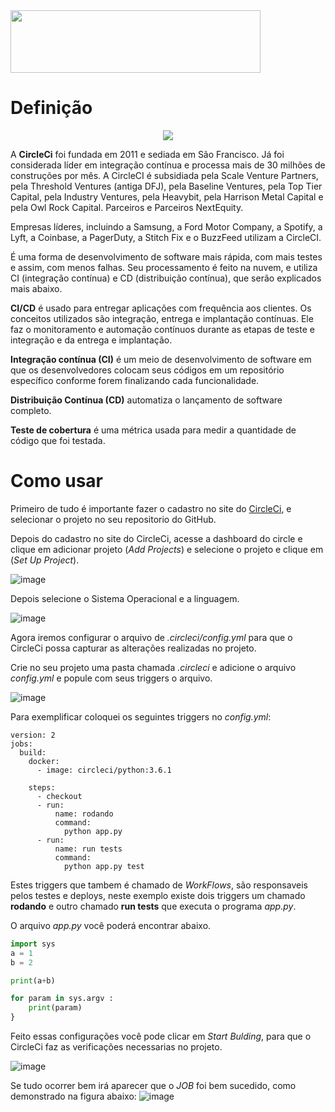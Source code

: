 <img src="https://miro.medium.com/max/700/1*CMpN6sIyyZvc47SDPvkirA.png" width="400" height="100" align="center" />

# Definição

<p align="center">
  <img src="https://user-images.githubusercontent.com/6977257/63563498-b0b47380-c537-11e9-924e-45333cf42f95.png">
</p>

A **CircleCi** foi fundada em 2011 e sediada em São Francisco. Já foi considerada líder em integração contínua e processa mais de 30 milhões de construções por mês. A CircleCI é subsidiada pela Scale Venture Partners, pela Threshold Ventures (antiga DFJ), pela Baseline Ventures, pela Top Tier Capital, pela Industry Ventures, pela Heavybit, pela Harrison Metal Capital e pela Owl Rock Capital. Parceiros e Parceiros NextEquity. 

Empresas líderes, incluindo a Samsung, a Ford Motor Company, a Spotify, a Lyft, a Coinbase, a PagerDuty, a Stitch Fix e o BuzzFeed utilizam a CircleCI. 

É uma forma de desenvolvimento de software mais rápida, com mais testes e assim, com menos falhas. Seu processamento é feito na nuvem, e  utiliza CI (integração contínua) e CD (distribuição contínua), que serão explicados mais abaixo.

**CI/CD** é usado para entregar aplicações com frequência aos clientes. Os conceitos utilizados são integração, entrega e implantação contínuas. Ele faz o monitoramento e automação contínuos durante as etapas de teste e integração e da entrega e implantação. 

**Integração contínua (CI)** é um meio de desenvolvimento de software em que os desenvolvedores colocam seus códigos em um repositório específico conforme forem finalizando cada funcionalidade.

**Distribuição Contínua (CD)** automatiza o lançamento de software completo.

**Teste de cobertura** é uma métrica usada para medir a quantidade de código que foi testada.

# Como usar

Primeiro de tudo é importante fazer o cadastro no site do [CircleCi](https://circleci.com/), 
e selecionar o projeto no seu repositorio do GitHub.

Depois do cadastro no site do CircleCi, acesse a dashboard do circle e clique em adicionar projeto (*Add  Projects*) e selecione o projeto e clique em (*Set Up Project*).

![image](https://user-images.githubusercontent.com/6977257/63370490-b011b680-c358-11e9-8eb9-3cdeba317a06.png)

Depois selecione o Sistema Operacional e a linguagem.

![image](https://user-images.githubusercontent.com/6977257/63370905-78efd500-c359-11e9-8f93-738e42bad0cc.png)

Agora iremos configurar o arquivo de *.circleci/config.yml* para que o CircleCi possa capturar as alterações realizadas no projeto.

Crie no seu projeto uma pasta chamada *.circleci* e adicione o arquivo *config.yml* e popule com seus triggers o arquivo.

![image](https://user-images.githubusercontent.com/6977257/63371310-3975b880-c35a-11e9-843b-5c0274f926f6.png)

Para exemplificar coloquei os seguintes triggers no *config.yml*:

~~~~
version: 2
jobs:
  build:
    docker:
      - image: circleci/python:3.6.1

    steps:
      - checkout
      - run:
          name: rodando
          command:
            python app.py
      - run:
          name: run tests
          command:
            python app.py test
~~~~
Estes triggers que tambem é chamado de *WorkFlows*, são responsaveis pelos testes e deploys, neste exemplo existe dois triggers um chamado **rodando** e outro chamado **run tests** que executa o programa *app.py*.


O arquivo *app.py* você poderá encontrar abaixo.
```python
import sys
a = 1
b = 2

print(a+b)

for param in sys.argv :
    print(param)
}
```

Feito essas configurações você pode clicar em *Start Bulding*, para que o CircleCi faz as verificações necessarias no projeto.

![image](https://user-images.githubusercontent.com/6977257/63386872-68038b80-c37a-11e9-91ca-c71462427f96.png)

Se tudo ocorrer bem irá aparecer que o *JOB* foi bem sucedido, como demonstrado na figura abaixo:
![image](https://user-images.githubusercontent.com/6977257/63399558-48cf2300-c3a7-11e9-8b87-bf0d094ec84d.png)
